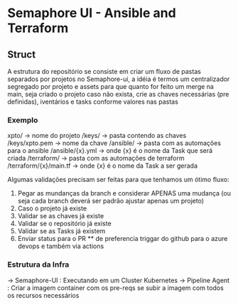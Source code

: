 # Semaphore UI - Ansible and Terraform

## Struct

A estrutura do repositório se consiste em criar um fluxo de pastas separados por projetos no Semaphore-ui, a idéia é termos um centralizador segregado por projeto e assets para que quanto for feito um merge na main, seja criado o projeto caso não exista, crie as chaves necessárias (pre definidas), iventários e tasks conforme valores nas pastas


### Exemplo

xpto/                       -> nome do projeto 
/keys/                      -> pasta contendo as chaves 
/keys/xpto.pem              -> nome da chave 
/ansible/                   -> pasta com as automações para o ansible
/ansible/{x}.yml            -> onde {x} é o nome da Task que será criada
/terraform/                 -> pasta com as automações de terraform
/terraform/{x}/main.tf      -> onde {x} é o nome da Task a ser gerada

Algumas validações precisam ser feitas para que tenhamos um ótimo fluxo:

1. Pegar as mundanças da branch e considerar APENAS uma mudança (ou seja cada branch deverá ser padrão ajustar apenas um projeto)
2. Caso o projeto já existe 
3. Validar se as chaves já existe
4. Validar se o repositório já existe
5. Validar se as Tasks já existem 
6. Enviar status para o PR ** de preferencia triggar do github para o azure devops e também via actions

### Estrutura da Infra

-> Semaphore-UI           : Executando em um Cluster Kubernetes
-> Pipeline Agent         : Criar a imagem container com os pre-reqs se subir a imagem com todos os recursos necessários